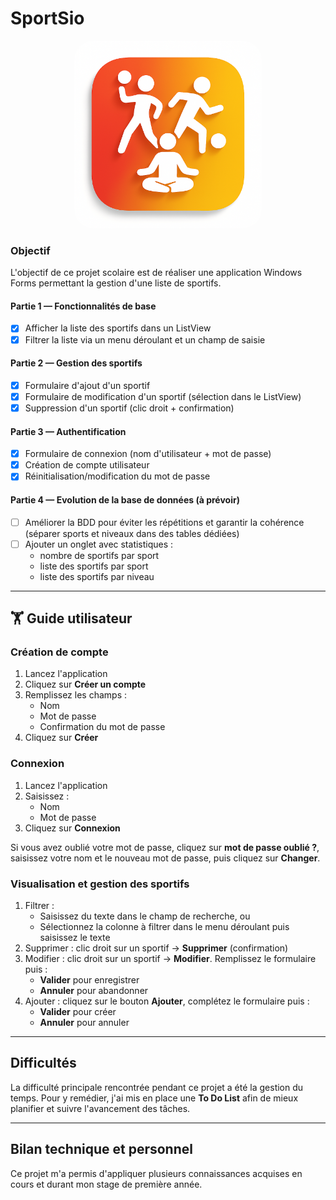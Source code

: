 # SportSio

<p align="center">
  <img src="./ReadmeSrc/img/logo.png" alt="logo" style="width:300px; border-radius:30px;"/>
</p>

### Objectif

L'objectif de ce projet scolaire est de réaliser une application Windows Forms permettant la gestion d'une liste de sportifs.

#### Partie 1 — Fonctionnalités de base

- [x] Afficher la liste des sportifs dans un ListView
- [x] Filtrer la liste via un menu déroulant et un champ de saisie

#### Partie 2 — Gestion des sportifs

- [x] Formulaire d'ajout d'un sportif
- [x] Formulaire de modification d'un sportif (sélection dans le ListView)
- [x] Suppression d'un sportif (clic droit + confirmation)

#### Partie 3 — Authentification

- [x] Formulaire de connexion (nom d'utilisateur + mot de passe)
- [x] Création de compte utilisateur
- [x] Réinitialisation/modification du mot de passe

#### Partie 4 — Evolution de la base de données (à prévoir)

- [ ] Améliorer la BDD pour éviter les répétitions et garantir la cohérence (séparer sports et niveaux dans des tables dédiées)
- [ ] Ajouter un onglet avec statistiques :
  - nombre de sportifs par sport
  - liste des sportifs par sport
  - liste des sportifs par niveau

---

## 🏋️ Guide utilisateur

### Création de compte

1. Lancez l'application
2. Cliquez sur **Créer un compte**
3. Remplissez les champs :
   - Nom
   - Mot de passe
   - Confirmation du mot de passe
4. Cliquez sur **Créer**

### Connexion

1. Lancez l'application
2. Saisissez :
   - Nom
   - Mot de passe
3. Cliquez sur **Connexion**

Si vous avez oublié votre mot de passe, cliquez sur **mot de passe oublié ?**, saisissez votre nom et le nouveau mot de passe, puis cliquez sur **Changer**.

### Visualisation et gestion des sportifs

1. Filtrer :
   - Saisissez du texte dans le champ de recherche, ou
   - Sélectionnez la colonne à filtrer dans le menu déroulant puis saisissez le texte
2. Supprimer : clic droit sur un sportif → **Supprimer** (confirmation)
3. Modifier : clic droit sur un sportif → **Modifier**. Remplissez le formulaire puis :
   - **Valider** pour enregistrer
   - **Annuler** pour abandonner
4. Ajouter : cliquez sur le bouton **Ajouter**, complétez le formulaire puis :
   - **Valider** pour créer
   - **Annuler** pour annuler

---

## Difficultés

La difficulté principale rencontrée pendant ce projet a été la gestion du temps. Pour y remédier, j'ai mis en place une **To Do List** afin de mieux planifier et suivre l'avancement des tâches.

---

## Bilan technique et personnel

Ce projet m'a permis d'appliquer plusieurs connaissances acquises en cours et durant mon stage de première année.
